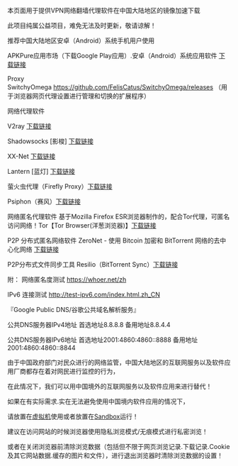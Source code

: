 本页面用于提供VPN网络翻墙代理软件在中国大陆地区的镜像加速下载

此项目纯属公益项目，难免无法及时更新，敬请谅解！


推荐中国大陆地区安卓（Android）系统手机用户使用

APKPure应用市场（下载Google Play应用）.安卓（Android）系统应用软件  [下载链接](https://github.com/Download-Mirrors/Backups/blob/master/APKPure.md) 


Proxy SwitchyOmega https://github.com/FelisCatus/SwitchyOmega/releases
（用于浏览器网页代理设置进行管理和切换的扩展程序）

网络代理软件

V2ray [下载链接](https://github.com/Download-Mirrors/Backups/blob/master/V2ray.md)

Shadowsocks [影梭]  [下载链接](https://github.com/Download-Mirrors/Backups/blob/master/Shadowsocks.md)

XX-Net [下载链接](https://github.com/Download-Mirrors/Backups/blob/master/XX-Net.md)

Lantern [蓝灯]  [下载链接](https://github.com/Download-Mirrors/Backups/blob/master/Lantern.md)

萤火虫代理（Firefly Proxy）[下载链接](https://github.com/Download-Mirrors/Backups/blob/master/Firefly%20Proxy.md)

Psiphon（赛风）[下载链接](https://github.com/Download-Mirrors/Backups/blob/master/Psiphon.md)

网络匿名代理软件 基于Mozilla Firefox ESR浏览器制作的，配合Tor代理，可匿名访问网络！Tor【Tor Browser(洋葱浏览器)】[下载链接](https://github.com/Download-Mirrors/Backups/blob/master/Tor%20Browser.md)

P2P 分布式匿名网络软件 ZeroNet - 使用 Bitcoin 加密和 BitTorrent 网络的去中心化网络 [下载链接](https://github.com/Download-Mirrors/Backups/blob/master/ZeroNet.md)

P2P分布式文件同步工具 Resilio（BitTorrent Sync）[下载链接](https://github.com/Download-Mirrors/Backups/blob/master/BitTorrent%20Sync.md)




附：
网络匿名度测试 https://whoer.net/zh

IPv6 连接测试 http://test-ipv6.com/index.html.zh_CN

『Google Public DNS/谷歌公共域名解析服务』

公共DNS服务器IPv4地址
首选地址8.8.8.8
备用地址8.8.4.4

公共DNS服务器IPv6地址
首选地址2001:4860:4860::8888
备用地址2001:4860:4860::8844


由于中国政府部门对民众进行的网络监管，中国大陆地区的互联网服务以及软件应用厂商都存在着对网民进行监控的行为，

在此情况下，我们可以用中国境外的互联网服务以及软件应用来进行替代！

如果在有实际需求.实在无法避免使用中国境内软件应用的情况下，

请放置在[虚拟机](https://www.virtualbox.org/)使用或者放置在[Sandbox](https://www.sandboxie.com/)运行！

建议在访问网站的时候浏览器使用隐私浏览模式/无痕模式进行私密浏览！

或者在关闭浏览器前清除浏览数据（包括但不限于网页浏览记录.下载记录.Cookie及其它网站数据.缓存的图片和文件），进行退出浏览器时清除浏览数据的设置！
